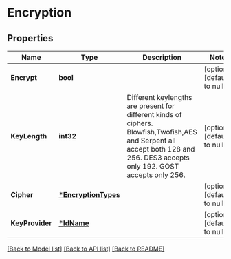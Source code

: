 # Encryption

## Properties
Name | Type | Description | Notes
------------ | ------------- | ------------- | -------------
**Encrypt** | **bool** |  | [optional] [default to null]
**KeyLength** | **int32** | Different keylengths are present for different kinds of ciphers. Blowfish,Twofish,AES and Serpent all accept both 128 and 256. DES3 accepts only 192. GOST accepts only 256.  | [optional] [default to null]
**Cipher** | [***EncryptionTypes**](EncryptionTypes.md) |  | [optional] [default to null]
**KeyProvider** | [***IdName**](IdName.md) |  | [optional] [default to null]

[[Back to Model list]](../README.md#documentation-for-models) [[Back to API list]](../README.md#documentation-for-api-endpoints) [[Back to README]](../README.md)

